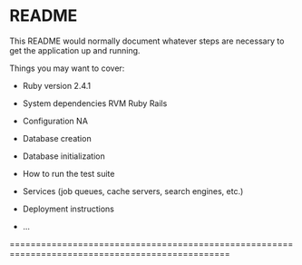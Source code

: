 # README

This README would normally document whatever steps are necessary to get the
application up and running.

Things you may want to cover:

* Ruby version
  2.4.1

* System dependencies
  RVM
  Ruby
  Rails

* Configuration
  NA

* Database creation

* Database initialization

* How to run the test suite

* Services (job queues, cache servers, search engines, etc.)

* Deployment instructions

* ...

================================================================================================






